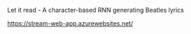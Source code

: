 Let it read -  A character-based RNN generating Beatles lyrics

https://stream-web-app.azurewebsites.net/

